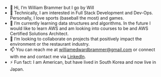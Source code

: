 - 👋 Hi, I’m William Brammer but I go by Will
- 👀 Technically, I am interested in Full Stack Development and Dev-Ops. Personally, I love sports (baseball the most) and games.
- 🌱 I’m currently learning data structures and algorithms. In the future I would like to learn AWS and am looking into courses to be and AWS Certified Solutions Architect.
- 💞️ I’m looking to collaborate on projects that positively impact the environment or the restaurant industry.
- 📫 You can reach me at williamedwardbrammer@gmail.com or connect with me and contact me via [LinkedIn](https://www.linkedin.com/in/william-brammer/).
- ⚡ Fun fact: I am American, but have lived in South Korea and now live in Japan.

<!---
NabbeunNabi/NabbeunNabi is a ✨ special ✨ repository because its `README.md` (this file) appears on your GitHub profile.
You can click the Preview link to take a look at your changes.
--->
